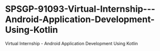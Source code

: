 # SPSGP-91093-Virtual-Internship---Android-Application-Development-Using-Kotlin
Virtual Internship - Android Application Development Using Kotlin
